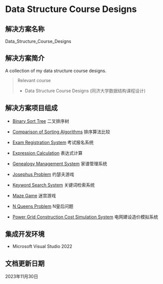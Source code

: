 # Data Structure Course Designs

## 解决方案名称

Data_Structure_Course_Designs

## 解决方案简介

A collection of my data structure course designs.

> Relevant course
> * Data Structure Course Designs (同济大学数据结构课程设计)

## 解决方案项目组成

* [Binary Sort Tree](Binary_Sort_Tree)
二叉排序树

* [Comparison of Sorting Algorithms](Comparison_of_Sorting_Algorithms)
排序算法比较

* [Exam Registration System](Exam_Registration_System)
考试报名系统

* [Expression Calculation](Expression_Calculation)
表达式计算

* [Genealogy Management System](Genealogy_Management_System)
家谱管理系统

* [Josephus Problem](Josephus_Problem)
约瑟夫游戏

* [Keyword Search System](Keyword_Search_System)
关键词检索系统

* [Maze Game](Maze_Game)
迷宫游戏

* [N Queens Problem](N_Queens_Problem)
N皇后问题

* [Power Grid Construction Cost Simulation System](Power_Grid_Construction_Cost_Simulation_System)
电网建设造价模拟系统

## 集成开发环境

* Microsoft Visual Studio 2022

## 文档更新日期

2023年11月30日